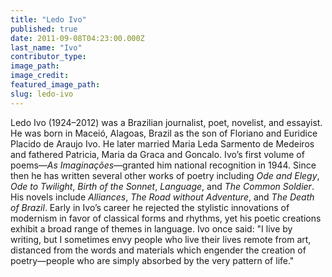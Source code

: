 ```yaml
---
title: "Ledo Ivo"
published: true
date: 2011-09-08T04:23:00.000Z
last_name: "Ivo"
contributor_type:
image_path:
image_credit:
featured_image_path:
slug: ledo-ivo
---
```


Ledo Ivo (1924–2012) was a Brazilian journalist, poet, novelist, and essayist. He was born in Maceió, Alagoas, Brazil as the son of Floriano and Euridice Placido de Araujo Ivo. He later married Maria Leda Sarmento de Medeiros and fathered Patricia, Maria da Graca and Goncalo. Ivo’s first volume of poems—_As Imaginações_—granted him national recognition in 1944. Since then he has written several other works of poetry including _Ode and Elegy_, _Ode to Twilight_, _Birth of the Sonnet_, _Language_, and _The Common Soldier_. His novels include _Alliances_, _The Road without Adventure_, and _The Death of Brazil_. Early in Ivo’s career he rejected the stylistic innovations of modernism in favor of classical forms and rhythms, yet his poetic creations exhibit a broad range of themes in language. Ivo once said: "I live by writing, but I sometimes envy people who live their lives remote from art, distanced from the words and materials which engender the creation of poetry—people who are simply absorbed by the very pattern of life."


